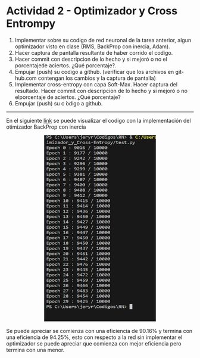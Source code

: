 # Actividad 2 - Optimizador y Cross Entrompy

1.  Implementar sobre su codigo de red neuronal de la tarea anterior, algun optimizador visto en clase (RMS, BackProp con inercia, Adam).
2.  Hacer captura de pantalla resultante de haber corrido el codigo.
3.  Hacer commit con descripcion de lo hecho y si mejoró o no el porcentajede aciertos. ¿Qué porcentaje?.
4.  Empujar  (push)  su  codigo  a  github.   (verificar  que  los  archivos  en  git-hub.com contengan los cambios y la captura de pantalla)
5.  Implementar cross-entropy con capa Soft-Max.  Hacer captura del resultado.   Hacer  commit  con  descripcion  de  lo  hecho  y  si  mejoró  o  no  elporcentaje de aciertos.  ¿Qué porcentaje?
6.  Empujar (push) su c ́odigo a github.

---

En el siguiente [link](https://github.com/Jeremy-22/RN/blob/main/Optimizador_y_Cross-Entropy/PRN1.py)
se puede visualizar el codigo con la implementación del otimizador BackProp con inercia
<p align="center">
  <img src="Evidencia.png" width="300" height="500" />
</p>
Se puede apreciar se comienza con una eficiencia de 90.16% y termina con una eficiencia de 94.25%, esto con respecto a la red sin implementar el optimizador se puede apreciar que comienza con mejor eficiencia pero termina con una menor.
